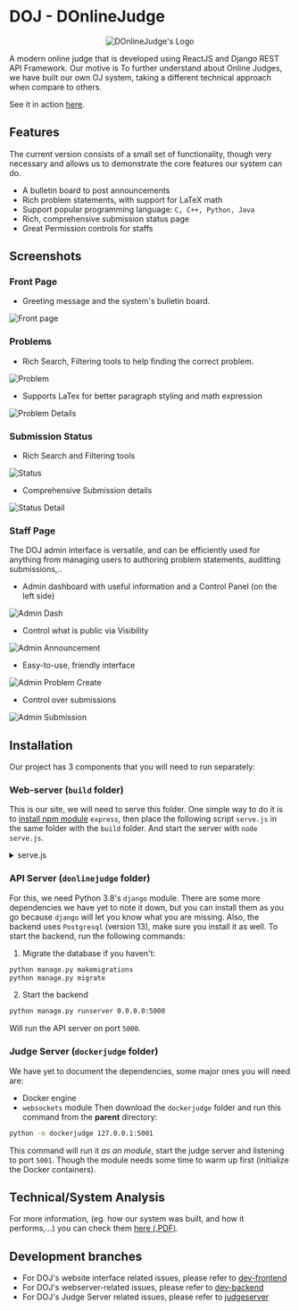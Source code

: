 # DOJ - DOnlineJudge
<div align="center">
<img src="https://user-images.githubusercontent.com/24392632/131251506-b7b54b9a-319e-4002-96bc-87122a3dadd7.png" alt="DOnlineJudge's Logo">
</div>

A modern online judge that is developed using ReactJS and Django REST API Framework. Our motive is To further understand about Online Judges, we have built our own OJ system, taking a different technical approach when compare to others.

See it in action [here](http://45.117.171.223:8080/).

## Features
The current version consists of a small set of functionality, though very necessary and allows us to demonstrate the core features our system can do.

* A bulletin board to post announcements
* Rich problem statements, with support for LaTeX math
* Support popular programming language: `C, C++, Python, Java`
* Rich, comprehensive submission status page
* Great Permission controls for staffs

## Screenshots
### Front Page
* Greeting message and the system's bulletin board.

![Front page](https://raw.githubusercontent.com/nvatuan/PBL-DOnlineJudge/tmp/screenshots/front.png)

### Problems
* Rich Search, Filtering tools to help finding the correct problem.

![Problem](https://raw.githubusercontent.com/nvatuan/PBL-DOnlineJudge/tmp/screenshots/problem.png)

* Supports LaTex for better paragraph styling and math expression

![Problem Details](https://raw.githubusercontent.com/nvatuan/PBL-DOnlineJudge/tmp/screenshots/problem-de.png)

### Submission Status
* Rich Search and Filtering tools

![Status](https://raw.githubusercontent.com/nvatuan/PBL-DOnlineJudge/tmp/screenshots/status-searching.png)

* Comprehensive Submission details

![Status Detail](https://raw.githubusercontent.com/nvatuan/PBL-DOnlineJudge/tmp/screenshots/status-de.png)


### Staff Page
The DOJ admin interface is versatile, and can be efficiently used for anything from managing users to authoring problem statements, auditting submissions,..
* Admin dashboard with useful information and a Control Panel (on the left side)

![Admin Dash](https://raw.githubusercontent.com/nvatuan/PBL-DOnlineJudge/tmp/screenshots/admin-dash.png)

* Control what is public via Visibility

![Admin Announcement](https://raw.githubusercontent.com/nvatuan/PBL-DOnlineJudge/tmp/screenshots/admin-prob.png)

* Easy-to-use, friendly interface

![Admin Problem Create](https://raw.githubusercontent.com/nvatuan/PBL-DOnlineJudge/tmp/screenshots/admin-prob-create.png)

* Control over submissions

![Admin Submission](https://raw.githubusercontent.com/nvatuan/PBL-DOnlineJudge/tmp/screenshots/admin-submission-de.png)

## Installation
Our project has 3 components that you will need to run separately:
### Web-server (`build` folder)
This is our site, we will need to serve this folder. One simple way to do it is to [install npm module](https://www.npmjs.com/package/express) `express`, then place the following script `serve.js` in the same folder with the `build` folder. And start the server with `node serve.js`. 
<details>
  <summary> serve.js </summary>

  ```js
  var path = require('path');
  var express = require('express');
  var app = express();

  app.use(express.static(path.resolve(__dirname, 'build')));
  app.get('*', (req, res) => {
      res.sendFile(path.resolve(__dirname, 'build', 'index.html'));
  });

  var server = app.listen(8080)
  ```

</details>

### API Server (`donlinejudge` folder)
For this, we need Python 3.8's `django` module. There are some more dependencies we have yet to note it down, but you can install them as you go because `django` will let you know what you are missing. Also, the backend uses `Postgresql` (version 13), make sure you install it as well.
To start the backend, run the following commands:
1. Migrate the database if you haven't:
```bash
python manage.py makemigrations
python manage.py migrate
```
2. Start the backend
```bash
python manage.py runserver 0.0.0.0:5000
```
Will run the API server on port `5000`.

### Judge Server (`dockerjudge` folder)
We have yet to document the dependencies, some major ones you will need are:
- Docker engine
- `websockets` module
Then download the `dockerjudge` folder and run this command from the **parent** directory:
```bash
python -m dockerjudge 127.0.0.1:5001
```
This command will run it *as an module*, start the judge server and listening to port `5001`. Though the module needs some time to warm up first (initialize the Docker containers).

## Technical/System Analysis
For more information, (eg. how our system was built, and how it performs,...) you can check them [here (.PDF)](https://github.com/nvatuan/PBL-DOnlineJudge/raw/tmp/DOnlineJudge%20System%20Technical%20(Eng).pdf).

## Development branches
- For DOJ's website interface related issues, please refer to [dev-frontend](https://github.com/nvatuan/PBL_DOnlineJudge/tree/dev-frontend)
- For DOJ's webserver-related issues, please refer to [dev-backend](https://github.com/nvatuan/PBL_DOnlineJudge/tree/dev-backend)
- For DOJ's Judge Server related issues, please refer to [judgeserver](https://github.com/nvatuan/PBL_DOnlineJudge/tree/dev-judgeserver)
